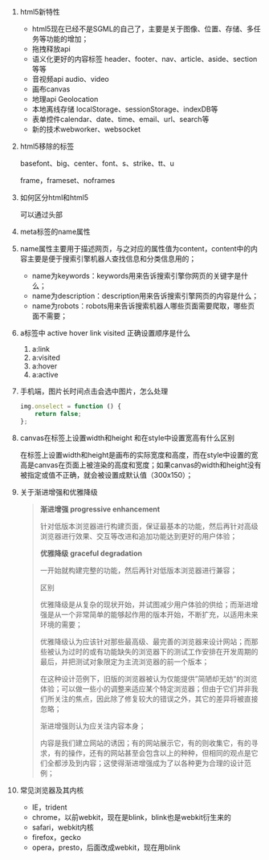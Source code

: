 1. html5新特性

    * html5现在已经不是SGML的自己了，主要是关于图像、位置、存储、多任务等功能的增加；
    * 拖拽释放api
    * 语义化更好的内容标签 header、footer、nav、article、aside、section等等
    * 音视频api audio、video
    * 画布canvas
    * 地理api Geolocation
    * 本地离线存储 localStorage、sessionStorage、indexDB等
    * 表单控件calendar、date、time、email、url、search等
    * 新的技术webworker、websocket

2. html5移除的标签

    basefont、big、center、font、s、strike、tt、u

    frame，frameset、noframes

3. 如何区分html和html5

    可以通过头部<!DOCTYPE html>

4. meta标签的name属性

5. name属性主要用于描述网页，与之对应的属性值为content，content中的内容主要是便于搜索引擎机器人查找信息和分类信息用的；

    * name为keywords：keywords用来告诉搜索引擎你网页的关键字是什么；
    * name为description：description用来告诉搜索引擎网页的内容是什么；
    * name为robots：robots用来告诉搜索机器人哪些页面需要爬取，哪些页面不需要；

6. a标签中 active hover link visited 正确设置顺序是什么

    1. a:link
    2. a:visited
    3. a:hover
    4. a:active

7. 手机端，图片长时间点击会选中图片，怎么处理

    ```javascript
    img.onselect = function () {
    	return false;
    };
    ```

8. canvas在标签上设置width和height 和在style中设置宽高有什么区别

    在标签上设置width和height是画布的实际宽度和高度，而在style中设置的宽高是canvas在页面上被渲染的高度和宽度；如果canvas的width和height没有被指定或值不正确，就会被设置成默认值（300x150）；

9. 关于渐进增强和优雅降级

    > **渐进增强 progressive enhancement**
    >
    > 针对低版本浏览器进行构建页面，保证最基本的功能，然后再针对高级浏览器进行效果、交互等改进和追加功能达到更好的用户体验；
    >
    > **优雅降级 graceful degradation**
    >
    > 一开始就构建完整的功能，然后再针对低版本浏览器进行兼容；
    >
    > 区别
    >
    > 优雅降级是从复杂的现状开始，并试图减少用户体验的供给；而渐进增强是从一个非常简单的能够起作用的版本开始，不断扩充，以适用未来环境的需要；
    >
    > 优雅降级认为应该针对那些最高级、最完善的浏览器来设计网站；而那些被认为过时的或有功能缺失的浏览器下的测试工作安排在开发周期的最后，并把测试对象限定为主流浏览器的前一个版本；
    >
    > 在这种设计范例下，旧版的浏览器被认为仅能提供”简陋却无妨“的浏览体验；可以做一些小的调整来适应某个特定浏览器；但由于它们并非我们所关注的焦点，因此除了修复较大的错误之外，其它的差异将被直接忽略；
    >
    > 渐进增强则认为应关注内容本身；
    >
    > 内容是我们建立网站的诱因；有的网站展示它，有的则收集它，有的寻求，有的操作，还有的网站甚至会包含以上的种种，但相同的观点是它们全都涉及到内容；这使得渐进增强成为了以各种更为合理的设计范例；
    
10. 常见浏览器及其内核

    * IE，trident
    * chrome，以前webkit，现在是blink，blink也是webkit衍生来的
    * safari，webkit内核
    * firefox，gecko
    * opera，presto，后面改成webkit，现在用blink
